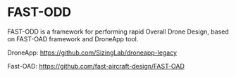 # FAST-ODD

FAST-ODD is a framework for performing rapid Overall Drone Design, based on FAST-OAD framework and DroneApp tool.

DroneApp: https://github.com/SizingLab/droneapp-legacy

Fast-OAD: https://github.com/fast-aircraft-design/FAST-OAD
